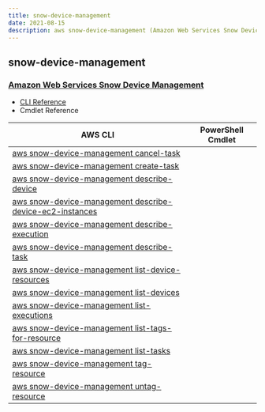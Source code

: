 ```yaml
---
title: snow-device-management
date: 2021-08-15
description: aws snow-device-management (Amazon Web Services Snow Device Management) command/cmdlet list.
---
```


## snow-device-management

### [Amazon Web Services Snow Device Management](https://aws.amazon.com/snow/)

* [CLI Reference](https://docs.aws.amazon.com/cli/latest/reference/snow-device-management/index.html)
* Cmdlet Reference

|AWS CLI|PowerShell Cmdlet|
|----|----|
|[aws snow-device-management cancel-task](https://docs.aws.amazon.com/cli/latest/reference/snow-device-management/cancel-task.html)||
|[aws snow-device-management create-task](https://docs.aws.amazon.com/cli/latest/reference/snow-device-management/create-task.html)||
|[aws snow-device-management describe-device](https://docs.aws.amazon.com/cli/latest/reference/snow-device-management/describe-device.html)||
|[aws snow-device-management describe-device-ec2-instances](https://docs.aws.amazon.com/cli/latest/reference/snow-device-management/describe-device-ec2-instances.html)||
|[aws snow-device-management describe-execution](https://docs.aws.amazon.com/cli/latest/reference/snow-device-management/describe-execution.html)||
|[aws snow-device-management describe-task](https://docs.aws.amazon.com/cli/latest/reference/snow-device-management/describe-task.html)||
|[aws snow-device-management list-device-resources](https://docs.aws.amazon.com/cli/latest/reference/snow-device-management/list-device-resources.html)||
|[aws snow-device-management list-devices](https://docs.aws.amazon.com/cli/latest/reference/snow-device-management/list-devices.html)||
|[aws snow-device-management list-executions](https://docs.aws.amazon.com/cli/latest/reference/snow-device-management/list-executions.html)||
|[aws snow-device-management list-tags-for-resource](https://docs.aws.amazon.com/cli/latest/reference/snow-device-management/list-tags-for-resource.html)||
|[aws snow-device-management list-tasks](https://docs.aws.amazon.com/cli/latest/reference/snow-device-management/list-tasks.html)||
|[aws snow-device-management tag-resource](https://docs.aws.amazon.com/cli/latest/reference/snow-device-management/tag-resource.html)||
|[aws snow-device-management untag-resource](https://docs.aws.amazon.com/cli/latest/reference/snow-device-management/untag-resource.html)||


